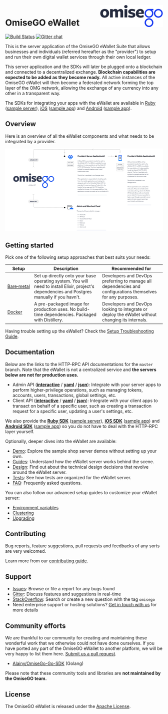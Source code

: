 <img src="assets/logo.png" align="right" />

# OmiseGO eWallet

[![Build Status](https://jenkins.omisego.io/buildStatus/icon?job=omisego/ewallet/master)](https://jenkins.omisego.io/blue/organizations/jenkins/omisego%2Fewallet/activity?branch=master) [![Gitter chat](https://badges.gitter.im/omisego/ewallet.png)](https://gitter.im/omisego/ewallet)

This is the server application of the OmiseGO eWallet Suite that allows businesses and individuals (referred hereafter as the "provider") to setup and run their own digital wallet services through their own local ledger.

This server application and the SDKs will later be plugged onto a blockchain and connected to a decentralized exchange. **Blockchain capabilities are expected to be added as they become ready.** All active instances of the OmiseGO eWallet will then become a federated network forming the top layer of the OMG network, allowing the exchange of any currency into any other in a transparent way.

The SDKs for integrating your apps with the eWallet are available in [Ruby](https://github.com/omisego/ruby-sdk) ([sample server](https://github.com/omisego/sample-server)), [iOS](https://github.com/omisego/ios-sdk) ([sample app](https://github.com/omisego/sample-ios)) and [Android](https://github.com/omisego/android-sdk) ([sample app](https://github.com/omisego/sample-android)).

## Overview

Here is an overview of all the eWallet components and what needs to be integrated by a provider.

![A provider's Sample Setup](assets/provider_setup.jpg)

## Getting started

Pick one of the following setup approaches that best suits your needs:

Setup | Description | Recommended for
-----------|-------------|----------------
[Bare&#x2011;metal](docs/setup/bare_metal.md) | Set up directly onto your base operating system. You will need to install Elixir, project's dependencies and Postgres manually if you havn't. | Developers and DevOps preferring to manage all dependencies and configurations themselves for any purposes.
[Docker](docs/setup/docker.md) | A pre-packaged image for production uses. No build-time dependencies. Packaged with Distillery. | Developers and DevOps looking to integrate or deploy the eWallet without changing its internals.

Having trouble setting up the eWallet? Check the [Setup Troubleshooting Guide](docs/setup/troubleshooting.md).

## Documentation

Below are the links to the HTTP-RPC API documentations for the `master` branch. Note that the eWallet is not a centralized service and **the servers below are not for production uses.**

- Admin API ([**interactive**](https://ewallet.staging.omisego.io/api/admin/docs.ui) / [**yaml**](https://ewallet.staging.omisego.io/api/admin/docs.yaml) / [**json**](https://ewallet.staging.omisego.io/api/admin/docs.json)): Integrate with your server apps to perform higher-privilege operations, such as managing tokens, accounts, users, transactions, global settings, etc.
- Client API ([**interactive**](https://ewallet.staging.omisego.io/api/client/docs.ui) / [**yaml**](https://ewallet.staging.omisego.io/api/client/docs.yaml) / [**json**](https://ewallet.staging.omisego.io/api/client/docs.json)): Integrate with your client apps to transact on behalf of a specific user, such as creating a transaction request for a specific user, updating a user's settings, etc.

We also provide the [**Ruby SDK**](https://github.com/omisego/ruby-sdk) ([sample server](https://github.com/omisego/sample-server)), [**iOS SDK**](https://github.com/omisego/ios-sdk) ([sample app](https://github.com/omisego/sample-ios)) and [**Android SDK**](https://github.com/omisego/android-sdk) ([sample app](https://github.com/omisego/sample-android)) so you do not have to deal with the HTTP-RPC layer yourself.

Optionally, deeper dives into the eWallet are available:

- [Demo](docs/demo.md): Explore the sample shop server demos without setting up your own.
- [Guides](docs/guides/guides.md): Understand how the eWallet server works behind the scene.
- [Design](docs/design/design.md): Find out about the technical design decisions that revolve around the eWallet server.
- [Tests](docs/tests/tests.md): See how tests are organized for the eWallet server.
- [FAQ](docs/faq.md): Frequently asked questions.

You can also follow our advanced setup guides to customize your eWallet server:

- [Environment variables](docs/setup/advanced/env.md)
- [Clustering](docs/setup/advanced/clustering.md)
- [Upgrading](docs/setup/upgrading/)

## Contributing

Bug reports, feature suggestions, pull requests and feedbacks of any sorts are very welcomed.

Learn more from our [contributing guide](.github/CONTRIBUTING.md).

## Support

- [Issues](https://github.com/omisego/ewallet/issues): Browse or file a report for any bugs found
- [Gitter](https://gitter.im/omisego/ewallet): Discuss features and suggestions in real-time
- [StackOverflow](https://stackoverflow.com/questions/tagged/omisego): Search or create a new question with the tag `omisego`
- Need enterprise support or hosting solutions? [Get in touch with us](mailto:thibault@omisego.co) for more details

## Community efforts

We are thankful to our community for creating and maintaining these wonderful work that we otherwise could not have done ourselves. If you have ported any part of the OmiseGO eWallet to another platform, we will be very happy to list them here. [Submit us a pull request](https://github.com/omisego/ewallet/pulls).

- [Alainy/OmiseGo-Go-SDK](https://github.com/Alainy/OmiseGo-Go-SDK) (Golang)

Please note that these community tools and libraries are **not maintained by the OmiseGO team.**

## License

The OmiseGO eWallet is released under the [Apache License](https://www.apache.org/licenses/LICENSE-2.0).
